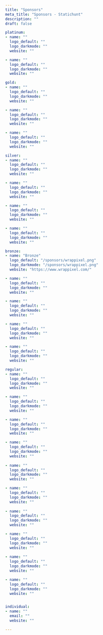 ```yaml
---
title: "Sponsors"
meta_title: "Sponsors - Statichunt"
description: ""
draft: false

platinum:
- name: ""
  logo_default: ""
  logo_darkmode: ""
  website: ""

- name: ""
  logo_default: ""
  logo_darkmode: ""
  website: ""

gold:
- name: ""
  logo_default: ""
  logo_darkmode: ""
  website: ""

- name: ""
  logo_default: ""
  logo_darkmode: ""
  website: ""

- name: ""
  logo_default: ""
  logo_darkmode: ""
  website: ""

silver:
- name: ""
  logo_default: ""
  logo_darkmode: ""
  website: ""

- name: ""
  logo_default: ""
  logo_darkmode: ""
  website: ""

- name: ""
  logo_default: ""
  logo_darkmode: ""
  website: ""

- name: ""
  logo_default: ""
  logo_darkmode: ""
  website: ""

bronze:
- name: "Bronze"
  logo_default: "/sponsors/wrappixel.png"
  logo_darkmode: "/sponsors/wrappixel.png"
  website: "https://www.wrappixel.com/"

- name: ""
  logo_default: ""
  logo_darkmode: ""
  website: ""

- name: ""
  logo_default: ""
  logo_darkmode: ""
  website: ""

- name: ""
  logo_default: ""
  logo_darkmode: ""
  website: ""

- name: ""
  logo_default: ""
  logo_darkmode: ""
  website: ""

regular:
- name: ""
  logo_default: ""
  logo_darkmode: ""
  website: ""

- name: ""
  logo_default: ""
  logo_darkmode: ""
  website: ""

- name: ""
  logo_default: ""
  logo_darkmode: ""
  website: ""

- name: ""
  logo_default: ""
  logo_darkmode: ""
  website: ""
  
- name: ""
  logo_default: ""
  logo_darkmode: ""
  website: ""

- name: ""
  logo_default: ""
  logo_darkmode: ""
  website: ""
  
- name: ""
  logo_default: ""
  logo_darkmode: ""
  website: ""

- name: ""
  logo_default: ""
  logo_darkmode: ""
  website: ""
  
- name: ""
  logo_default: ""
  logo_darkmode: ""
  website: ""

- name: ""
  logo_default: ""
  logo_darkmode: ""
  website: ""


individual:
- name: ""
  email: ""
  website: ""

---
```

